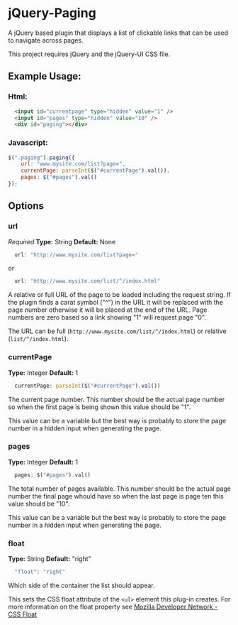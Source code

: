 # jQuery-Paging
A jQuery based plugin that displays a list of clickable links that can be used to navigate across pages.

This project requires jQuery and the jQuery-UI CSS file.

## Example Usage:

### Html:
```html
  <input id="currentpage" type="hidden" value="1" />
  <input id="pages" type="hidden" value="10" />
  <div id="paging"></div>
```
### Javascript:
```javascript
$(".paging").paging({
    url: "www.mysite.com/list?page=",
    currentPage: parseInt($("#currentPage").val()),
    pages: $("#pages").val()
});
```
## Options

### url
*Required*
**Type:** String
**Default:** None
```javascript
  url: "http://www.mysite.com/list?page="
```
or
```javascript
  url: "http://www.mysite.com/list/^/index.html"
```

A relative or full URL of the page to be loaded including the request string.  If the plugin finds a carat symbol ("^") in the URL it will be replaced with the page number otherwise it will be placed at the end of the URL.  Page numbers are zero based so a link showing "1" will request page "0".

The URL can be full (`http://www.mysite.com/list/^/index.html`) or relative (`list/^/index.html`).
### currentPage
**Type:** Integer
**Default:** 1
```javascript
  currentPage: parseInt($("#currentPage").val())
```
The current page number.  This number should be the actual page number so when the first page is being shown this value should be "1".

This value can be a variable but the best way is probably to store the page number in a hidden input when generating the page.
### pages
**Type:** Integer
**Default:** 1
```javascript
  pages: $("#pages").val()
```
The total number of pages available.  This number should be the actual page number the final page whould have so when the last page is page ten this value should be "10".

This value can be a variable but the best way is probably to store the page number in a hidden input when generating the page.
### float
**Type:** String
**Default:** "right"
```javascript
  "float": "right"
```
Which side of the container the list should appear.

This sets the CSS float attribute of the `<ul>` element this plug-in creates.  For more information on the float property see [Mozilla Developer Network - CSS Float](https://developer.mozilla.org/en-US/docs/Web/CSS/float)
